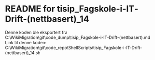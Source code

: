 # README for tisip_Fagskole-i-IT‐Drift-(nettbasert)_14
Denne koden ble eksportert fra C:\WikiMigration\git\code_dump\tisip_Fagskole-i-IT‐Drift-(nettbasert).md
Link til denne koden: C:\WikiMigration\git\code_repo\ShellScripts\tisip_Fagskole-i-IT‐Drift-(nettbasert)_14.sh

